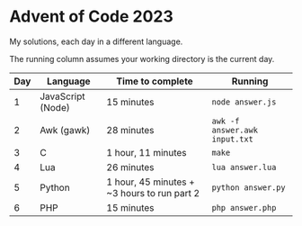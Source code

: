 # Advent of Code 2023

My solutions, each day in a different language.

The running column assumes your working directory is the current day.

| Day | Language          | Time to complete                            | Running                       |
| --- | ----------------- | ------------------------------------------- | ----------------------------- |
| 1   | JavaScript (Node) | 15 minutes                                  | `node answer.js`              |
| 2   | Awk (gawk)        | 28 minutes                                  | `awk -f answer.awk input.txt` |
| 3   | C                 | 1 hour, 11 minutes                          | `make`                        |
| 4   | Lua               | 26 minutes                                  | `lua answer.lua`              |
| 5   | Python            | 1 hour, 45 minutes + ~3 hours to run part 2 | `python answer.py`            |
| 6   | PHP               | 15 minutes                                  | `php answer.php`              |
